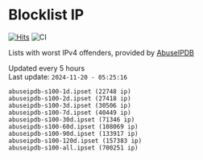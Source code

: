 # Blocklist IP

[![Hits](https://hits.seeyoufarm.com/api/count/incr/badge.svg?url=https%3A%2F%2Fgithub.com%2Fborestad%2Fblocklist-ip%2F&count_bg=%2379C83D&title_bg=%23555555&icon=&icon_color=%23E7E7E7&title=hits&edge_flat=false)](https://hits.seeyoufarm.com)  ![CI](https://img.shields.io/github/workflow/status/borestad/blocklist-ip/CI?style=flat-square)

Lists with worst IPv4 offenders, provided by [AbuseIPDB](https://www.abuseipdb.com/)

<!-- FOOTER-PLACEHOLDER -->
Updated every 5 hours<br>
Last update: `2024-11-20 - 05:25:16`
```
abuseipdb-s100-1d.ipset (22748 ip)
abuseipdb-s100-2d.ipset (27418 ip)
abuseipdb-s100-3d.ipset (30506 ip)
abuseipdb-s100-7d.ipset (40449 ip)
abuseipdb-s100-30d.ipset (71346 ip)
abuseipdb-s100-60d.ipset (108069 ip)
abuseipdb-s100-90d.ipset (133917 ip)
abuseipdb-s100-120d.ipset (157383 ip)
abuseipdb-s100-all.ipset (700251 ip)
```
